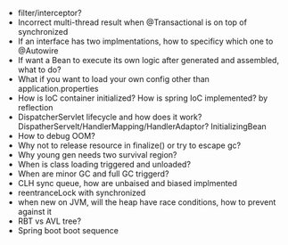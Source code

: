 * filter/interceptor?
* Incorrect multi-thread result when @Transactional is on top of synchronized
* If an interface has two implmentations, how to specificy which one to @Autowire
* If want a Bean to execute its own logic after generated and assembled, what to do?
* What if you want to load your own config other than application.properties
* How is IoC container initialized? How is spring IoC implemented? by reflection
* DispatcherServlet lifecycle and how does it work? DispatherServelt/HandlerMapping/HandlerAdaptor? InitializingBean
* How to debug OOM?
* Why not to release resource in finalize() or try to escape gc? 
* Why young gen needs two survival region?
* When is class loading triggered and unloaded?
* When are minor GC and full GC triggerd?
* CLH sync queue, how are unbaised and biased implmented
* reentranceLock with synchronized
* when new on JVM, will the heap have race conditions, how to prevent against it
* RBT vs AVL tree?
* Spring boot boot sequence

